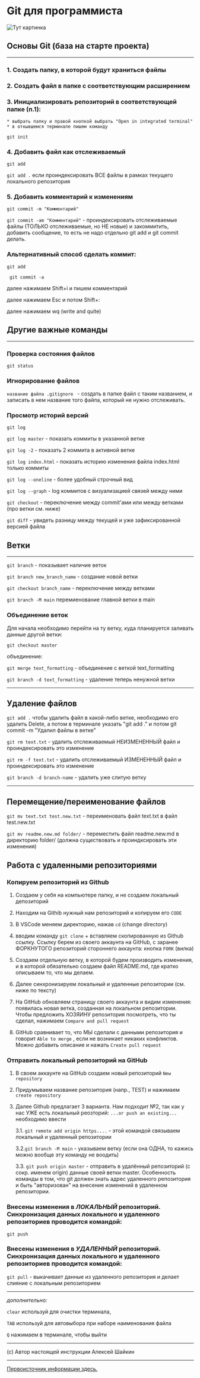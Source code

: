 # Git для программиста

![Тут картинка](gitimage.jpg)

## Основы Git (база на старте проекта)
***

### 1. Создать папку, в которой будут храниться файлы

### 2. Создать файл в папке с соответствующим расширением

### 3. Инициализировать репозиторий в соответствующей папке (п.1):
    * выбрать папку и правой кнопкой выбрать "Open in integrated terminal"
    * в откывшемся терминале пишем команду 
```git init```

### 4. Добавить файл как отслеживаемый 
```git add```

```git add .```     если проиндексировать ВСЕ файлы в рамках текущего локального репозитория



### 5. Добавить комментарий к изменениям 
```git commit -m "Комментарий" ```

```git commit -am "Комментарий"``` - проиндексировать отслеживаемые файлы (ТОЛЬКО отслеживаемые, но НЕ новые) и закоммитить, добавить сообщение, то есть не надо отдельно git add и git commit делать.

### Альтернативный способ сделать коммит:

```git add```

``` git commit -a```

далее нажимаем Shift+i и пишем комментарий

далее нажимаем Esc и потом Shift+:

далее нажимаем wq (write and quite)


## Другие важные команды
***
### Проверка состояния файлов
```git status```

### Игнорирование файлов

```название файла .gitignore ``` - создать в папке файл с таким названием, и записать в нем название того файла, который не нужно отслеживать. 

### Просмотр историй версий

```git log```

```git log master``` - показать коммиты в указанной ветке

```git log -2``` - показать 2 коммита в активной ветке

```git log index.html``` - показать историю изменения файла index.html только коммиты

```git log --oneline``` - более удобный строчный вид

```git log --graph``` - log коммитов с визуализацией связей между ними

```git checkout``` - переключение между commit'ами или между ветками (про ветки см. ниже)

```git diff``` - увидеть разницу между текущей и уже зафиксированной версией файла

## Ветки ##
***

```git branch``` -  показывает наличие веток

```git branch new_branch_name```  - создание новой ветки 

```git checkout branch_name``` - переключение между ветками 

```git branch -M main``` перемиенование главной ветки в main

### Объединение веток
Для начала необходимо перейти на ту ветку, куда планируется заливать данные другой ветки:

```git checkout master```

объединение:

```git merge text_formatting``` - объединение с веткой text_formatting


```git branch -d text_formatting``` - удаление теперь ненужной ветки



***

## Удаление файлов

```git add .``` чтобы удалить файл в какой-либо ветке, необходимо его удалить Delete, а потом в терминале указать "git add ." и потом git commit -m "Удалил файлы в ветке" 

```git rm text.txt``` - удалить отслеживаемый НЕИЗМЕНЕННЫЙ файл и проиндексировать это изменение

```git rm -f text.txt``` - удалить отслеживаемый ИЗМЕНЕННЫЙ файл и проиндексировать это изменение

```git branch -d branch-name``` - удалить уже слитую ветку


***

## Перемещение/переименование файлов

```git mv text.txt test.new.txt``` - переименовать файл text.txt в файл test.new.txt

```git mv readme.new.md folder/``` - переместить файл readme.new.md в директорию folder/ (должна существовать и проиндксировать эти изменения)

## Работа с удаленными репозиториями

### Копируем репозиторий из Github 

1. Создаем у себя на компьютере папку, и не создаем локальный депозиторий

2. Находим на Githib нужный нам репозиторий и копируем его ```CODE```

3. В VSCode  меняем директорию, нажав ```cd``` (change directory)

4. вводим команду ```git clone``` + вставляем скопированную из Github ссылку.
Ссылку берем из своего аккаунта на GitHub, с заранее ФОРКНУТОГО репозиторий стороннего аккаунта: кнопка ```FORK``` (вилка)

5. Создаем отдельную ветку, в которой будем производить изменения, и в которой обязательно создаем файл README.md, где кратко описываем то, что мы делаем.

6. Далее синхронизируем локальный и удаленные репозитории (см. ниже по тексту)

7. На GitHub обновляем страницу своего аккаунта и видим изменения: появилась новая ветка, созданная на локальном репозитории. Чтобы предложить ХОЗЯИНУ репозитория посмотреть, что ты сделал, нажимаем ```Compare and pull request``` 

8. GitHub сравнивает то, что МЫ сделали с данными репозитория и говорит ```Able to merge``` , если не возникает никаких конфликтов. Можно добавить описание и нажать ```Create pull request```  




### Отправить локальный репозиторий на GitHub

1. В своем аккаунте на GitHub создаем новый репозиторий ```New repository```

2. Придумываем название репозитория (напр., TEST) и нажимаем ```create repository```

3. Далее Github предлагает 3 варианта. Нам подходит №2, так как у нас УЖЕ есть локальный реозторий: ```...or push an existing...``` 
необходимо ввести 

   3.1.  ```git remote add origin https....``` - этой командой связываем локальный и удаленный репозитории

   3.2.```git branch -M main``` - указываем ветку (если она ОДНА, то кажись можно вообще эту команду не воодить)

   3.3. ```git push origin master``` - отправить в удалённый репозиторий (с сокр. именем origin) данные своей ветки master. Особенность команды в том, что git должен знать адрес удаленного репозитория и быть "авторизован" на внесение изменений в удаленном репозитории.




### Внесены изменения в *ЛОКАЛЬНЫЙ* репозиторий. Синхронизация данных локального и удаленного репозиториев проводится командой:

```git push``` 

### Внесены изменения в *УДАЛЕННЫЙ* репозиторий. Синхронизация данных локального и удаленного репозиториев проводится командой:

```git pull``` - выкачивает данные из удаленного репозитория и делает слияние с локальным репозиторием




***




*дополнительно:*

```clear```  используй для очистки терминала, 

```TAB``` используй для автовыбора при наборе наименования файла

```Q``` нажимаем в терминале, чтобы выйти 

***
(с) Автор настоящей инструкции Алексей Шайкин

***

[Первоисточник информации здесь.](https://github.com/cyberspacedk/Git-commands)




